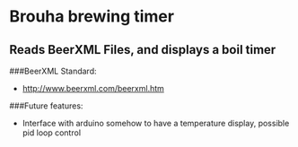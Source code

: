 # Brouha brewing timer

## Reads BeerXML Files, and displays a boil timer

###BeerXML Standard:
* http://www.beerxml.com/beerxml.htm

###Future features:
* Interface with arduino somehow to have a temperature display, possible pid loop control
